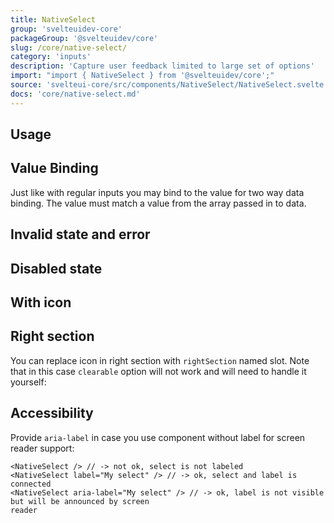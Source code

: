 ```yaml
---
title: NativeSelect
group: 'svelteuidev-core'
packageGroup: '@svelteuidev/core'
slug: /core/native-select/
category: 'inputs'
description: 'Capture user feedback limited to large set of options'
import: "import { NativeSelect } from '@svelteuidev/core';"
source: 'svelteui-core/src/components/NativeSelect/NativeSelect.svelte'
docs: 'core/native-select.md'
---
```


<script>
	import { Demo, NativeSelectDemos } from '@svelteuidev/demos';
  	import { Heading } from 'components';
</script>

<Heading />

## Usage

<Demo demo={NativeSelectDemos.configurator} />

## Value Binding

Just like with regular inputs you may bind to the value for two way data binding. The value must match a value from the array passed in to data.

<Demo demo={NativeSelectDemos.binding} />

## Invalid state and error

<Demo demo={NativeSelectDemos.error} />

## Disabled state

<Demo demo={NativeSelectDemos.disabled} />

## With icon

<Demo demo={NativeSelectDemos.icon} />

## Right section

You can replace icon in right section with `rightSection` named slot. Note that in this case `clearable` option will not work and will need to handle it yourself:

<Demo demo={NativeSelectDemos.section} />

## Accessibility

Provide `aria-label` in case you use component without label for screen reader support:

```svelte
<NativeSelect /> // -> not ok, select is not labeled
<NativeSelect label="My select" /> // -> ok, select and label is connected
<NativeSelect aria-label="My select" /> // -> ok, label is not visible but will be announced by screen
reader
```
